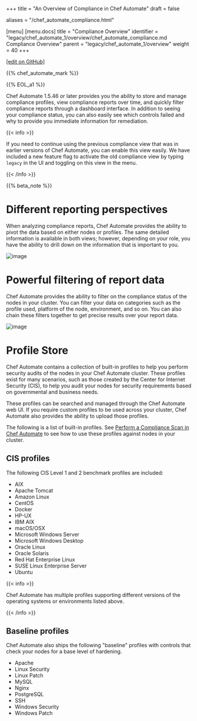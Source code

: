 +++
title = "An Overview of Compliance in Chef Automate"
draft = false

aliases = "/chef_automate_compliance.html"

[menu]
  [menu.docs]
    title = "Compliance Overview"
    identifier = "legacy/chef_automate_1/overview/chef_automate_compliance.md Compliance Overview"
    parent = "legacy/chef_automate_1/overview"
    weight = 40
+++    

[\[edit on
GitHub\]](https://github.com/chef/chef-web-docs/blob/master/chef_master/source/chef_automate_compliance.html)

<meta name="robots" content="noindex">

{{% chef_automate_mark %}}

{{% EOL_a1 %}}

Chef Automate 1.5.46 or later provides you the ability to store and
manage compliance profiles, view compliance reports over time, and
quickly filter compliance reports through a dashboard interface. In
addition to seeing your compliance status, you can also easily see which
controls failed and why to provide you immediate information for
remediation.

{{< info >}}

If you need to continue using the previous compliance view that was in
earlier versions of Chef Automate, you can enable this view easily. We
have included a new feature flag to activate the old compliance view by
typing `legacy` in the UI and toggling on this view in the menu.

{{< /info >}}

{{% beta_note %}}

Different reporting perspectives
================================

When analyzing compliance reports, Chef Automate provides the ability to
pivot the data based on either nodes or profiles. The same detailed
information is available in both views; however, depending on your role,
you have the ability to drill down on the information that is important
to you.

![image](/images/automate_compliance_overview_profile.png)

Powerful filtering of report data
=================================

Chef Automate provides the ability to filter on the compliance status of
the nodes in your cluster. You can filter your data on categories such
as the profile used, platform of the node, environment, and so on. You
can also chain these filters together to get precise results over your
report data.

![image](/images/automate_compliance_filter.png)

Profile Store
=============

Chef Automate contains a collection of built-in profiles to help you
perform security audits of the nodes in your Chef Automate cluster.
These profiles exist for many scenarios, such as those created by the
Center for Internet Security (CIS), to help you audit your nodes for
security requirements based on governmental and business needs.

These profiles can be searched and managed through the Chef Automate web
UI. If you require custom profiles to be used across your cluster, Chef
Automate also provides the ability to upload those profiles.

The following is a list of built-in profiles. See [Perform a Compliance
Scan in Chef Automate](/perform_compliance_scan/) to see how to use
these profiles against nodes in your cluster.

CIS profiles
------------

The following CIS Level 1 and 2 benchmark profiles are included:

-   AIX
-   Apache Tomcat
-   Amazon Linux
-   CentOS
-   Docker
-   HP-UX
-   IBM AIX
-   macOS/OSX
-   Microsoft Windows Server
-   Microsoft Windows Desktop
-   Oracle Linux
-   Oracle Solaris
-   Red Hat Enterprise Linux
-   SUSE Linux Enterprise Server
-   Ubuntu

{{< info >}}

Chef Automate has multiple profiles supporting different versions of the
operating systems or environments listed above.

{{< /info >}}

Baseline profiles
-----------------

Chef Automate also ships the following "baseline" profiles with controls
that check your nodes for a base level of hardening.

-   Apache
-   Linux Security
-   Linux Patch
-   MySQL
-   Nginx
-   PostgreSQL
-   SSH
-   Windows Security
-   Windows Patch
